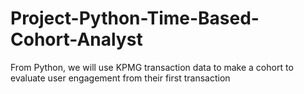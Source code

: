 # Project-Python-Time-Based-Cohort-Analyst
From Python, we will use KPMG transaction data to make a cohort to evaluate user engagement from their first transaction
